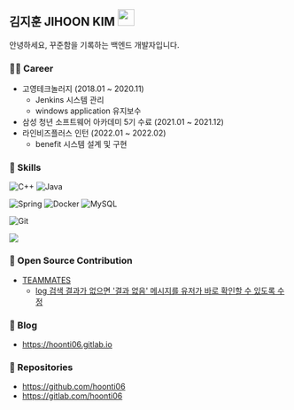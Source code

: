 ## 김지훈 JIHOON KIM  <img src="https://raw.githubusercontent.com/MartinHeinz/MartinHeinz/master/wave.gif" width="30px">
안녕하세요, 꾸준함을 기록하는 백엔드 개발자입니다.

  
</p>

### 👨‍💻 Career 

* 고영테크놀러지 (2018.01 ~ 2020.11)
  * Jenkins 시스템 관리
  * windows application 유지보수
* 삼성 청년 소프트웨어 아카데미 5기 수료 (2021.01 ~ 2021.12)
* 라인비즈플러스 인턴 (2022.01 ~ 2022.02)
  * benefit 시스템 설계 및 구현 
  
  

### 🧩 Skills 

<p>
  <p>
    <img alt="C++" src="https://img.shields.io/badge/C++-blue.svg?style=flat-square&logo=c%2B%2B&logoColor=white" />
    <img alt="Java" src="https://img.shields.io/badge/-Java-007396?style=flat-square&logo=java&logoColor=white" />
  </p>
  <p>
    <img alt="Spring" src="https://img.shields.io/badge/-Spring-6DB33F?style=flat-square&logo=Spring&logoColor=white" />
    <img alt="Docker" src="https://img.shields.io/badge/-Docker-46a2f1?style=flat-square&logo=docker&logoColor=white" />
    <img alt="MySQL"  src="https://img.shields.io/badge/-MySQL-F29111?style=flat-square&logo=MySQL&logoColor=white" />
  </p>
  <p>
    <img alt="Git" src="https://img.shields.io/badge/-Git-F05032?style=flat-square&logo=git&logoColor=white" />
  </p>
  <p>
    <a href="https://solved.ac/hoonti06">
      <img src="http://mazassumnida.wtf/api/mini/generate_badge?boj=hoonti06" />
    </a>
  </p>
</p>

  
  

### 🤝 Open Source Contribution
* [TEAMMATES](https://github.com/TEAMMATES/teammates)
  * [log 검색 결과가 없으면 '결과 없음' 메시지를 유저가 바로 확인할 수 있도록 수정](https://github.com/TEAMMATES/teammates/pull/11151)  
  

### 📝 Blog
* https://hoonti06.gitlab.io

  
  

### 💾 Repositories
* https://github.com/hoonti06
* https://gitlab.com/hoonti06
  


<!--
**hoonti06/hoonti06** is a ✨ _special_ ✨ repository because its `README.md` (this file) appears on your GitHub profile.

Here are some ideas to get you started:

- 🔭 I’m currently working on ...
- 🌱 I’m currently learning ...
- 👯 I’m looking to collaborate on ...
- 🤔 I’m looking for help with ...
- 💬 Ask me about ...
- 📫 How to reach me: ...
- 😄 Pronouns: ...
- ⚡ Fun fact: ..
-->
